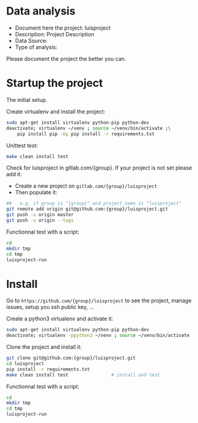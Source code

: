 # Data analysis
- Document here the project: luisproject
- Description: Project Description
- Data Source:
- Type of analysis:

Please document the project the better you can.

# Startup the project

The initial setup.

Create virtualenv and install the project:
```bash
sudo apt-get install virtualenv python-pip python-dev
deactivate; virtualenv ~/venv ; source ~/venv/bin/activate ;\
    pip install pip -U; pip install -r requirements.txt
```

Unittest test:
```bash
make clean install test
```

Check for luisproject in gitlab.com/{group}.
If your project is not set please add it:

- Create a new project on `gitlab.com/{group}/luisproject`
- Then populate it:

```bash
##   e.g. if group is "{group}" and project_name is "luisproject"
git remote add origin git@github.com:{group}/luisproject.git
git push -u origin master
git push -u origin --tags
```

Functionnal test with a script:

```bash
cd
mkdir tmp
cd tmp
luisproject-run
```

# Install

Go to `https://github.com/{group}/luisproject` to see the project, manage issues,
setup you ssh public key, ...

Create a python3 virtualenv and activate it:

```bash
sudo apt-get install virtualenv python-pip python-dev
deactivate; virtualenv -ppython3 ~/venv ; source ~/venv/bin/activate
```

Clone the project and install it:

```bash
git clone git@github.com:{group}/luisproject.git
cd luisproject
pip install -r requirements.txt
make clean install test                # install and test
```
Functionnal test with a script:

```bash
cd
mkdir tmp
cd tmp
luisproject-run
```
